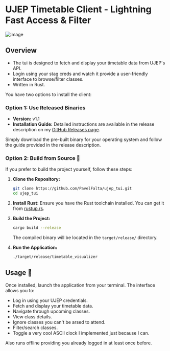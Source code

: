 # UJEP Timetable Client - Lightning Fast Access & Filter

![image](https://github.com/user-attachments/assets/c46b014d-7074-4d22-b937-5a8036267a7c)

## Overview 
- The tui is designed to fetch and display your timetable data from UJEP's API.
- Login using your stag creds and watch it provide a user-friendly interface to browse/filter classes.
- Written in Rust.

You have two options to install the client:

### Option 1: Use Released Binaries
- **Version:** v1.1
- **Installation Guide:** Detailed instructions are available in the release description on my [GitHub Releases page](https://github.com/PavelFalta/ujep_tui/releases).

Simply download the pre-built binary for your operating system and follow the guide provided in the release description.

### Option 2: Build from Source 🔧
If you prefer to build the project yourself, follow these steps:

1. **Clone the Repository:**
   ```bash
   git clone https://github.com/PavelFalta/ujep_tui.git
   cd ujep_tui
   ```

2. **Install Rust:**
   Ensure you have the Rust toolchain installed. You can get it from [rustup.rs](https://rustup.rs/).

3. **Build the Project:**
   ```bash
   cargo build --release
   ```
   The compiled binary will be located in the `target/release/` directory.

4. **Run the Application:**
   ```bash
   ./target/release/timetable_visualizer
   ```

## Usage 🚀

Once installed, launch the application from your terminal. The interface allows you to:
- Log in using your UJEP credentials.
- Fetch and display your timetable data.
- Navigate through upcoming classes.
- View class details.
- Ignore classes you can't be arsed to attend.
- Filter/search classes.
- Toggle a very cool ASCII clock I implemented just because I can.

Also runs offline providing you already logged in at least once before.

